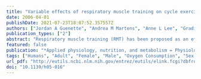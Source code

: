 ```yaml
---
title: "Variable effects of respiratory muscle training on cycle exercise performance in men and women."
date: 2006-04-01
publishDate: 2021-07-23T18:07:52.357557Z
authors: ["Jordan A Guenette", "Andrea M Martens", "Anne L Lee", "Gradin D Tyler", "Jennifer C Richards", "Glen E Foster", "Darren E R Warburton", "A William Sheel"]
publication_types: ["2"]
abstract: "Respiratory muscle training (RMT) has been proposed as an effective means to increase the strength of the inspiratory muscles and improve exercise performance. The purpose of this study was to examine the effect of RMT on cycling time to exhaustion (TTE) and to determine any potential sex effect. We hypothesized that RMT would improve maximal inspiratory pressure (MIP) and TTE to a similar degree in men and women. Males (n = 7; mean (+/- SD) age, 22.1 +/- 1.5 y) and females (n = 8; mean (+/- SD) 24.5 +/- 4.9 y) performed an incremental cycle test to determine maximal oxygen consumption ((.)VO(2) (max)) (day 1), followed by a familiarization TTE (day 2) and baseline TTE (day 3) at 80% maximal work achieved during the ((.)VO(2) (max)) test. Subjects then completed 5 weeks of respiratory muscle training (RMT) (5 d/week, 2 sets of 30 inspirations against 50% MIP). Four training sessions per week were performed at home and the 5th was supervised, during which the threshold load was increased if necessary. Following RMT, subjects completed 2 TTE tests (days 4 and 5). MIP increased in each subject (37% +/- 18%, P textless 0.05). There was no difference between men (pre = -100 +/- 20 vs. post = -140 +/- 29 cmH(2)O) and women (pre = -90 +/- 28 vs. post = -117 +/- 28 cmH(2)O). Baseline TTE (male = 301 +/- 122 s; female = 338 +/- 98 s) was shorter in comparison with the best of the 2 TTE-post tests (male = 353 +/- 68 s; female = 416 +/- 116 s; P textless 0.01), but not when compared with days 4 or 5 (P textgreater 0.05). RMT increases MIP and may improve exercise performance; however, improvements are variable with no differences between men and women."
featured: false
publication: "*Applied physiology, nutrition, and metabolism = Physiologie appliquée, nutrition et métabolisme*"
tags: ["Humans", "Adult", "Female", "Male", "Oxygen Consumption", "Sex Characteristics", "Respiratory Function Tests", "Breathing Exercises", "Respiratory Muscles", "Physical Endurance", "Muscle", "Skeletal", "Bicycling"]
url_pdf: "http://eutils.ncbi.nlm.nih.gov/entrez/eutils/elink.fcgi?dbfrom=pubmed&id=16604134&retmode=ref&cmd=prlinks"
doi: "10.1139/h05-016"
---
```


